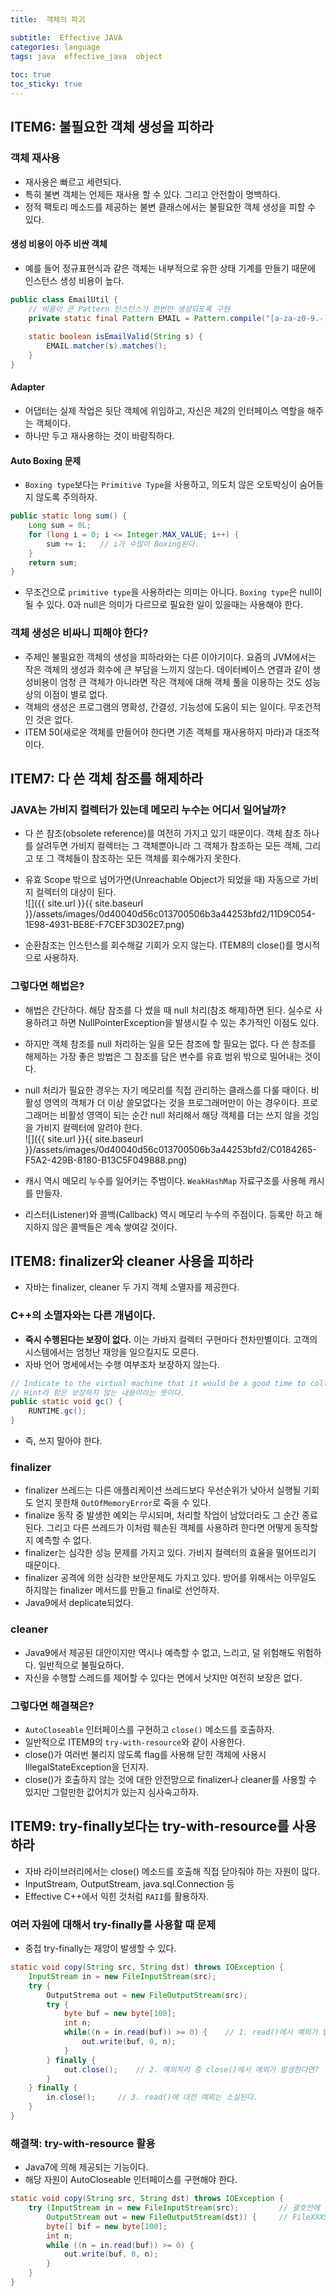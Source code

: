 ```yaml
---
title:  객체의 파괴

subtitle:  Effective JAVA
categories: language 
tags: java  effective_java  object
 
toc: true
toc_sticky: true
---
```


  
## ITEM6: 불필요한 객체 생성을 피하라  
### 객체 재사용  
- 재사용은 빠르고 세련되다.  
- 특히 불변 객체는 언제든 재사용 할 수 있다. 그리고 안전함이 명백하다.  
- 정적 팩토리 메소드를 제공하는 불변 클래스에서는 불필요한 객체 생성을 피할 수 있다.  
  
#### 생성 비용이 아주 비싼 객체  
- 예를 들어 정규표현식과 같은 객체는 내부적으로 유한 상태 기계를 만들기 때문에 인스턴스 생성 비용이 높다.  
  
```java  
public class EmailUtil {  
	// 비용이 큰 Pattern 인스턴스가 한번만 생성되도록 구현  
	private static final Pattern EMAIL = Pattern.compile("[a-za-z0-9.-]\\\\.[a-zA-Z]{2,6}$");  
  
	static boolean isEmailValid(String s) {  
		EMAIL.matcher(s).matches();  
	}  
}  
```  
  
#### Adapter  
- 어댑터는 실제 작업은 뒷단 객체에 위임하고, 자신은 제2의 인터페이스 역할을 해주는 객체이다.  
- 하나만 두고 재사용하는 것이 바람직하다.  
  
#### Auto Boxing 문제  
- `Boxing type`보다는 `Primitive Type`을 사용하고, 의도치 않은 오토박싱이 숨어들지 않도록 주의하자.  
  
```java  
public static long sum() {  
	Long sum = 0L;  
	for (long i = 0; i <= Integer.MAX_VALUE; i++) {  
		sum += i;	// i가 수많이 Boxing된다.  
	}  
	return sum;  
}  
```  
  
- 무조건으로 `primitive type`을 사용하라는 의미는 아니다.  `Boxing type`은 null이 될 수 있다. 0과 null은 의미가 다르므로 필요한 일이 있을때는 사용해야 한다.  
  
### 객체 생성은 비싸니 피해야 한다?  
- 주제인 불필요한 객체의 생성을 피하라와는 다른 이야기이다. 요즘의 JVM에서는 작은 객체의 생성과 회수에 큰 부담을 느끼지 않는다. 데이터베이스 연결과 같이 생성비용이 엄청 큰 객체가 아니라면 작은 객체에 대해 객체 풀을 이용하는 것도 성능상의 이점이 별로 없다.  
- 객체의 생성은 프로그램의 명확성, 간결성, 기능성에 도움이 되는 일이다. 무조건적인 것은 없다.  
- ITEM 50(새로운 객체를 만들어야 한다면 기존 객체를 재사용하지 마라)과 대조적이다.  
  
  
## ITEM7: 다 쓴 객체 참조를 해제하라  
### JAVA는 가비지 컬렉터가 있는데 메모리 누수는 어디서 일어날까?  
- 다 쓴 참조(obsolete reference)를 여전히 가지고 있기 때문이다. 객체 참조 하나를 살려두면 가비지 컬렉터는 그 객체뿐아니라 그 객체가 참조하는 모든 객체, 그리고 또 그 객체들이 참조하는 모든 객체를 회수해가지 못한다.  
  
- 유효 Scope 밖으로 넘어가면(Unreachable Object가 되었을 때) 자동으로 가비지 컬렉터의 대상이 된다.  
![]({{ site.url }}{{ site.baseurl }}/assets/images/0d40040d56c013700506b3a44253bfd2/11D9C054-1E98-4931-BE8E-F7CEF3D302E7.png)  
  
- 순환참조는 인스턴스를 회수해갈 기회가 오지 않는다. ITEM8의 close()를 명시적으로 사용하자.  
  
### 그렇다면 해법은?  
- 해법은 간단하다. 해당 참조를 다 썼을 때 null 처리(참조 해제)하면 된다. 실수로 사용하려고 하면 NullPointerException을 발생시킬 수 있는 추가적인 이점도 있다.  
- 하지만 객체 참조를 null 처리하는 일을 모든 참조에 할 필요는 없다. 다 쓴 참조를 해제하는 가장 좋은 방법은 그 참조를 담은 변수를 유효 범위 밖으로 밀어내는 것이다.  
- null 처리가 필요한 경우는 자기 메모리를 직접 관리하는 클래스를 다룰 때이다. 비활성 영역의 객체가 더 이상 쓸모없다는 것을 프로그래머만이 아는 경우이다. 프로그래머는 비활성 영역이 되는 순간 null 처리해서 해당 객체를 더는 쓰지 않을 것임을 가비지 컬렉터에 알려야 한다.  
![]({{ site.url }}{{ site.baseurl }}/assets/images/0d40040d56c013700506b3a44253bfd2/C0184265-F5A2-429B-8180-B13C5F049888.png)  
  
- 캐시 역시 메모리 누수를 일어키는 주범이다. `WeakHashMap` 자료구조를 사용해 캐시를 만들자.  
- 리스터(Listener)와 콜백(Callback) 역시 메모리 누수의 주점이다. 등록만 하고 해지하지 않은 콜백들은 계속 쌓여갈 것이다.  
  
  
## ITEM8: finalizer와 cleaner 사용을 피하라  
- 자바는 finalizer, cleaner 두 가지 객체 소멸자를 제공한다.  
  
### C++의 소멸자와는 다른 개념이다.  
- **즉시 수행된다는 보장이 없다.** 이는 가바지 컬렉터 구현마다 천차만별이다. 고객의 시스템에서는 엄청난 재앙을 일으킬지도 모른다.  
- 자바 언어 명세에서는 수행 여부조차 보장하지 않는다.  
  
```java  
// Indicate to the virtual machine that it would be a good time to collect available memory. Note that, this is a [ hint ] only.  
// Hint라 함은 보장하지 않는 내용이라는 뜻이다.  
public static void gc() {  
	RUNTIME.gc();  
}  
```  
  
- 즉, 쓰지 말아야 한다.  
  
### finalizer  
- finalizer 쓰레드는 다른 애플리케이션 쓰레드보다 우선순위가 낮아서 실행될 기회도 얻지 못한채 `OutOfMemoryError`로 죽을 수 있다.  
- finalize 동작 중 발생한 예외는 무시되며, 처리할 작업이 남았더라도 그 순간 종료된다. 그리고 다른 쓰레드가 이처럼 훼손된 객체를 사용하려 한다면 어떻게 동작할지 예측할 수 없다.  
- finalizer는 심각한 성능 문제를 가지고 있다. 가비지 컬렉터의 효율을 떨어뜨리기 때문이다.  
- finalizer 공격에 의한 심각한 보안문제도 가지고 있다. 방어를 위해서는 아무일도 하지않는 finalizer 메서드를 만들고 final로 선언하자.  
- Java9에서 deplicate되었다.  
  
### cleaner  
- Java9에서 제공된 대안이지만 역시나 예측할 수 없고, 느리고, 덜 위험해도 위험하다. 일반적으로 불필요하다.  
- 자신을 수행할 스레드를 제어할 수 있다는 면에서 낫지만 여전히 보장은 없다.  
  
### 그렇다면 해결책은?  
- `AutoCloseable` 인터페이스를 구현하고 `close()` 메소드를 호출하자.  
- 일반적으로 ITEM9의 `try-with-resource`와 같이 사용한다.  
- close()가 여러번 불리지 않도록 flag를 사용해 닫힌 객체에 사용시 IllegalStateException을 던지자.  
- close()가 호출하지 않는 것에 대한 안전망으로 finalizer나 cleaner를 사용할 수 있지만 그럴만한 값어치가 있는지 심사숙고하자.  
  
  
## ITEM9: try-finally보다는 try-with-resource를 사용하라  
- 자바 라이브러리에서는 close() 메소드를 호출해 직접 닫아줘야 하는 자원이 많다.  
- InputStream, OutputStream, java.sql.Connection 등  
- Effective C++에서 익힌 것처럼 `RAII`를 활용하자.  
  
### 여러 자원에 대해서 try-finally를 사용할 때 문제  
- 중첩 try-finally는 재앙이 발생할 수 있다.  
  
```java  
static void copy(String src, String dst) throws IOException {  
	InputStream in = new FileInputStream(src);  
	try {  
		OutputStrema out = new FileOutputStream(src);  
		try {  
			byte buf = new byte[100];  
			int n;  
			while((n = in.read(buf)) >= 0) {	// 1. read()에서 예외가 발생한다면?  
				out.write(buf, 0, n);  
			}  
		} finally {  
			out.close();	// 2. 예외처리 중 close()에서 예외가 발생한다면?  
		}  
	} finally {  
		in.close();		// 3. read()에 대한 예외는 소실된다.  
	}  
}  
```  
  
### 해결책: try-with-resource 활용  
- Java7에 의해 제공되는 기능이다.  
- 해당 자원이 AutoCloseable 인터페이스를 구현해야 한다.  
  
```java  
static void copy(String src, String dst) throws IOException {  
	try (InputStream in = new FileInputStream(src);			// 괄호안에 자원들을 ;로 연결  
		OutputStream out = new FileOutputStream(dst)) {		// FileXXXStream->AutoCloseable 구현  
		byte[] bif = new byte[100];  
		int n;  
		while ((n = in.read(buf)) >= 0) {  
			out.write(buf, 0, n);  
		}  
	}  
}  
```  
